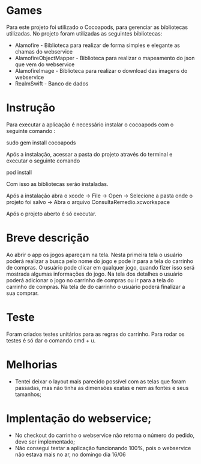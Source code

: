 # Games

Para este projeto foi utilizado o Cocoapods, para gerenciar as bibliotecas utilizadas.
No projeto foram utilizadas as seguintes bibliotecas:

  - Alamofire - Biblioteca para realizar de forma simples e elegante as chamas do  webservice
  - AlamofireObjectMapper - Biblioteca para realizar o mapeamento do json que vem do webservice
  - AlamofireImage - Biblioteca para realizar o download das imagens do webservice
  - RealmSwift - Banco de dados
  
# Instrução

Para executar a aplicação é necessário instalar o cocoapods com o seguinte comando  :

  sudo gem install cocoapods

Após a instalação, acessar a pasta do projeto através do terminal e executar o seguinte comando
  
  pod install

Com isso as bibliotecas serão instaladas.

Após a instalação abra o xcode -> File -> Open -> Selecione a pasta onde o projeto foi salvo -> Abra o arquivo ConsultaRemedio.xcworkspace

Após o projeto aberto é só executar.

# Breve descrição

Ao abrir o app os jogos apareçam na tela. Nesta primeira tela o usuário poderá realizar a busca pelo nome do 
jogo e pode ir para a tela do carrinho de compras. O usuário pode clicar em qualquer jogo, quando fizer isso será mostrada algumas informações do jogo. Na tela dos detalhes o usuário poderá adicionar o jogo no carrinho de compras ou ir para a tela do carrinho de compras.
Na tela de do carrinho o usuário poderá finalizar a sua comprar.

# Teste 

Foram criados testes unitários para as regras do carrinho.
Para rodar os testes é só dar o comando cmd + u.

# Melhorias
- Tentei deixar o layout mais parecido possível com as telas que foram passadas, mas não tinha as dimensões exatas e nem as fontes e seus tamanhos;

# Implentação do webservice;
- No checkout do carrinho o webservice não retorna o número do pedido, deve ser implementado;
- Não consegui testar a aplicação funcionando 100%, pois o webservice não estava mais no ar, no domingo dia 16/06
